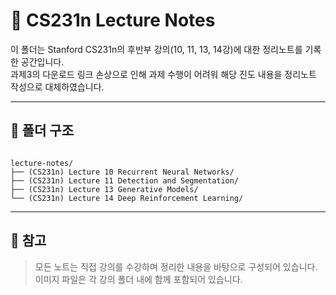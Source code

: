 # 📘 CS231n Lecture Notes  

이 폴더는 Stanford CS231n의 후반부 강의(10, 11, 13, 14강)에 대한 정리노트를 기록한 공간입니다.  
과제3의 다운로드 링크 손상으로 인해 과제 수행이 어려워 해당 진도 내용을 정리노트 작성으로 대체하였습니다.  

---

## 📁 폴더 구조

<pre><code>
lecture-notes/
├── (CS231n) Lecture 10 Recurrent Neural Networks/
├── (CS231n) Lecture 11 Detection and Segmentation/
├── (CS231n) Lecture 13 Generative Models/
└── (CS231n) Lecture 14 Deep Reinforcement Learning/
</code></pre>

---

## 📝 참고

> 모든 노트는 직접 강의를 수강하며 정리한 내용을 바탕으로 구성되어 있습니다.  
> 이미지 파일은 각 강의 폴더 내에 함께 포함되어 있습니다.  